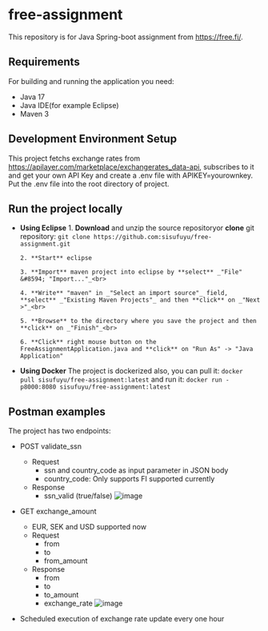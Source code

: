 # free-assignment

This repository is for Java Spring-boot assignment from https://free.fi/. 

## Requirements
For building and running the application you need:
- Java 17
- Java IDE(for example Eclipse)
- Maven 3

## Development Environment Setup
This project fetchs exchange rates from https://apilayer.com/marketplace/exchangerates_data-api, subscribes to it and get your own API Key and create a .env file with 
APIKEY=yourownkey. Put the .env file into the root directory of project. 

## Run the project locally
* **Using Eclipse**
      1. **Download** and unzip the source repositoryor **clone** git repository:
            ```git clone https://github.com:sisufuyu/free-assignment.git```

      2. **Start** eclipse

      3. **Import** maven project into eclipse by **select** _"File" &#8594; "Import..."_<br>

      4. **Write** "maven" in _"Select an import source"_ field, **select** _"Existing Maven Projects"_ and then **click** on _"Next >"_<br>

      5. **Browse** to the directory where you save the project and then **click** on _"Finish"_<br>

      6. **Click** right mouse button on the FreeAssignmentApplication.java and **click** on "Run As" -> "Java Application"

* **Using Docker**
The project is dockerized also, you can pull it:
``` docker pull sisufuyu/free-assignment:latest ```
and run it:
``` docker run -p8000:8080 sisufuyu/free-assignment:latest ```

## Postman examples
The project has two endpoints:
* POST validate_ssn
    * Request
        * ssn and country_code as input parameter in JSON body
        * country_code: Only supports FI supported currently
    * Response
        * ssn_valid (true/false)
![image](https://user-images.githubusercontent.com/20355911/231526842-61b7c1c7-331a-41fd-afbf-e38eb46d5c4d.png)

* GET exchange_amount
    * EUR, SEK and USD supported now
    * Request
        * from
        * to
        * from_amount
    * Response
        * from
        * to
        * to_amount
        * exchange_rate
![image](https://user-images.githubusercontent.com/20355911/231528256-87d8978c-7396-462e-b397-7bc8520b7066.png)

* Scheduled execution of exchange rate update every one hour

    
